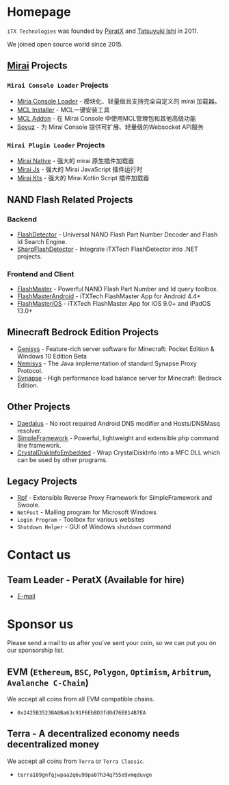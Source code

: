 # Homepage

`iTX Technologies` was founded by [PeratX](https://github.com/PeratX) and [Tatsuyuki Ishi](https://github.com/ishitatsuyuki) in 2011.

We joined open source world since 2015.

## [Mirai](https://github.com/mamoe/mirai) Projects

### `Mirai Console Loader` Projects

* [Miria Console Loader](https://github.com/iTXTech/mirai-console-loader) - 模块化、轻量级且支持完全自定义的 mirai 加载器。
* [MCL Installer](https://github.com/iTXTech/mcl-installer) - MCL一键安装工具
* [MCL Addon](https://github.com/iTXTech/mcl-addon) - 在 Mirai Console 中使用MCL管理包和其他高级功能
* [Soyuz](https://github.com/iTXTech/soyuz) - 为 Mirai Console 提供可扩展、轻量级的Websocket API服务

### `Mirai Plugin Loader` Projects

* [Mirai Native](https://github.com/iTXTech/mirai-native) - 强大的 mirai 原生插件加载器
* [Mirai Js](https://github.com/iTXTech/mirai-js) - 强大的 Mirai JavaScript 插件运行时
* [Mirai Kts](https://github.com/iTXTech/mirai-kts) - 强大的 Mirai Kotlin Script 插件加载器

## NAND Flash Related Projects

### Backend

* [FlashDetector](https://github.com/iTXTech/FlashDetector) - Universal NAND Flash Part Number Decoder and Flash Id Search Engine.
* [SharpFlashDetector](https://github.com/iTXTech/SharpFlashDetector) - Integrate iTXTech FlashDetector into .NET projects.

### Frontend and Client

* [FlashMaster](https://github.com/iTXTech/FlashMaster) - Powerful NAND Flash Part Number and Id query toolbox.
* [FlashMasterAndroid](https://github.com/iTXTech/FlashMasterAndroid) - iTXTech FlashMaster App for Android 4.4+
* [FlashMasteriOS](https://github.com/iTXTech/FlashMasteriOS) - iTXTech FlashMaster App for iOS 9.0+ and iPadOS 13.0+

## Minecraft Bedrock Edition Projects

* [Genisys](https://github.com/iTXTech/Genisys) - Feature-rich server software for Minecraft: Pocket Edition & Windows 10 Edition Beta
* [Nemisys](https://github.com/iTXTech/Nemisys) - The Java implementation of standard Synapse Proxy Protocol.
* [Synapse](https://github.com/iTXTech/Synapse) - High performance load balance server for Minecraft: Bedrock Edition.

## Other Projects

* [Daedalus](https://github.com/iTXTech/Daedalus) - No root required Android DNS modifier and Hosts/DNSMasq resolver.
* [SimpleFramework](https://github.com/iTXTech/SimpleFramework) - Powerful, lightweight and extensible php command line framework.
* [CrystalDiskInfoEmbedded](https://github.com/iTXTech/CrystalDiskInfoEmbedded) -
  Wrap CrystalDiskInfo into a MFC DLL which can be used by other programs.

## Legacy Projects

* [Rpf](https://github.com/iTXTech/Rpf) - Extensible Reverse Proxy Framework for SimpleFramework and Swoole.
* `NetPost` - Mailing program for Microsoft Windows
* `Login Program` - Toolbox for various websites
* `Shutdown Helper` - GUI of Windows `shutdown` command

# Contact us

## Team Leader - PeratX (Available for hire)

* [E-mail](mailto:peratx@itxtech.org)

# Sponsor us

Please send a mail to us after you've sent your coin, so we can put you on our sponsorship list.

## EVM (`Ethereum`, `BSC`, `Polygon`, `Optimism`, `Arbitrum`, `Avalanche C-Chain`)

We accept all coins from all EVM compatible chains.

* `0x2425B3523BA0Ba63c91F6Eb8D3fd0d76E814B7EA`

## Terra - A decentralized economy needs decentralized money

We accept all coins from `Terra` or `Terra Classic`.

* `terra189gnfqjwpaa2q6u99pa07h34q755e9vmqduvgn`
